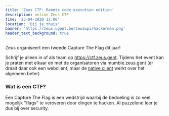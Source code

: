 ```yaml
---
title: 'Zeus CTF: Remote code execution edition'
description: online Zeus CTF
time: '23-04-2020 12:00'
location: 'Bij je thuis'
banner: 'https://zeus.ugent.be/zeuswpi/hackerman.png'
header_text_background: true
---
```


Zeus organiseert een tweede Capture The Flag dit jaar!

Schrijf je alleen in of als team op https://ctf.zeus.gent. Tijdens het event
kan je praten met elkaar en met de organisatoren via mumble.zeus.gent (er
  draait daar ook een webclient, maar de [native client](https://mumble.info) werkt over het algemeen beter)

### Wat is een CTF?

Een Capture The Flag is een  wedstrijd waarbij de
bedoeling is zo veel mogelijk "flags" te
veroveren door dingen te hacken. Al puzzelend
leer je dus bij over security.
